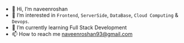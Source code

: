 - 👋 Hi, I’m naveenroshan
- 👀 I’m interested in `Frontend`, `ServerSide`, `DataBase`, `Cloud Computing` & `Devops`.
- 🌱 I’m currently learning Full Stack Development
- 📫 How to reach me naveenroshan93@gmail.com

